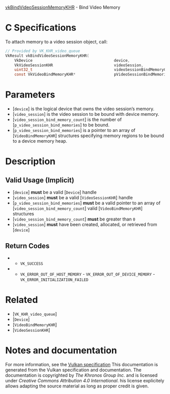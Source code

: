 [vkBindVideoSessionMemoryKHR](https://www.khronos.org/registry/vulkan/specs/1.3-extensions/man/html/vkBindVideoSessionMemoryKHR.html) - Bind Video Memory

# C Specifications
To attach memory to a video session object, call:
```c
// Provided by VK_KHR_video_queue
VkResult vkBindVideoSessionMemoryKHR(
    VkDevice                                    device,
    VkVideoSessionKHR                           videoSession,
    uint32_t                                    videoSessionBindMemoryCount,
    const VkVideoBindMemoryKHR*                 pVideoSessionBindMemories);
```

# Parameters
- [`device`] is the logical device that owns the video session’s memory.
- [`video_session`] is the video session to be bound with device memory.
- [`video_session_bind_memory_count`] is the number of [`p_video_session_bind_memories`] to be bound.
- [`p_video_session_bind_memories`] is a pointer to an array of [`VideoBindMemoryKHR`] structures specifying memory regions to be bound to a device memory heap.

# Description
## Valid Usage (Implicit)
-  [`device`] **must**  be a valid [`Device`] handle
-  [`video_session`] **must**  be a valid [`VideoSessionKHR`] handle
-  [`p_video_session_bind_memories`] **must**  be a valid pointer to an array of [`video_session_bind_memory_count`] valid [`VideoBindMemoryKHR`] structures
-  [`video_session_bind_memory_count`] **must**  be greater than `0`
-  [`video_session`] **must**  have been created, allocated, or retrieved from [`device`]

## Return Codes
*   - `VK_SUCCESS` 
*   - `VK_ERROR_OUT_OF_HOST_MEMORY`  - `VK_ERROR_OUT_OF_DEVICE_MEMORY`  - `VK_ERROR_INITIALIZATION_FAILED`

# Related
- [`VK_KHR_video_queue`]
- [`Device`]
- [`VideoBindMemoryKHR`]
- [`VideoSessionKHR`]

# Notes and documentation
For more information, see the [Vulkan specification](https://www.khronos.org/registry/vulkan/specs/1.3-extensions/html/vkspec.html)
This documentation is generated from the Vulkan specification and documentation.
The documentation is copyrighted by *The Khronos Group Inc.* and is licensed under *Creative Commons Attribution 4.0 International*.
his license explicitely allows adapting the source material as long as proper credit is given.
        